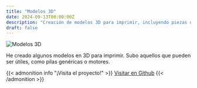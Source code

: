 ```yaml
---
title: "Modelos 3D"
date: 2024-09-13T00:00:00Z
description: "Creación de modelos 3D para imprimir, incluyendo piezas útiles como pilas genéricas y motores."
draft: false
---
```


![Modelos 3D](images/3D.png)

He creado algunos modelos en 3D para imprimir. Subo aquellos que pueden ser útiles, como pilas genéricas o motores.

{{< admonition info "¡Visita el proyecto!" >}}
[Visitar en Github](https://github.com/RodrigoPerez943/STL-SelfMade-Usefull-Objects) 
{{< /admonition >}}
